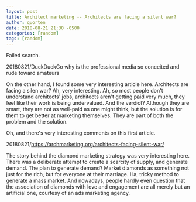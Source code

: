 ```yaml
---
layout: post
title: Architect marketing -- Architects are facing a silent war?
author: quorten
date: 2018-08-21 21:30 -0500
categories: [random]
tags: [random]
---
```


Failed search.

20180821/DuckDuckGo why is the professional media so conceited and
  rude toward amateurs

On the other hand, I found some very interesting article here.
Architects are facing a silen war?  Ah, very interesting.  Ah, so most
people don't understand architects' jobs, architects aren't getting
paid very much, they feel like their work is being undervalued.  And
the verdict?  Although they are smart, they are not as well-paid as
one might think, but the solution is for them to get better at
marketing themselves.  They are part of both the problem and the
solution.

Oh, and there's very interesting comments on this first article.

20180821/https://archmarketing.org/architects-facing-silent-war/

The story behind the diamond marketing strategy was very interesting
here.  There was a deliberate attempt to create a scarcity of supply,
and generate demand.  The plan to generate demand?  Market diamonds as
something not just for the rich, but for everyone at their marriage.
Ha, tricky method to generate a mass market.  And nowadays, people
hardly even question that the association of diamonds with love and
engagement are all merely but an artificial one, courtesy of an ads
marketing agency.

